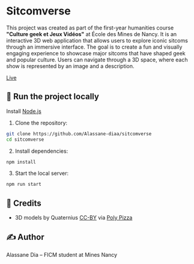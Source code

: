 # Sitcomverse

This project was created as part of the first-year humanities course **"Culture geek et Jeux Vidéos"** at École des Mines de Nancy. It is an interactive 3D web application that allows users to explore iconic sitcoms through an immersive interface.
The goal is to create a fun and visually engaging experience to showcase major sitcoms that have shaped geek and popular culture. Users can navigate through a 3D space, where each show is represented by an image and a description.

[Live](sitcomverse.vercel.app)

## 🚀 Run the project locally

Install [Node.js](https://nodejs.org/en/download/)

1. Clone the repository:

```bash
git clone https://github.com/Alassane-diaa/sitcomverse
cd sitcomverse
```

2. Install dependencies:

```bash
npm install
```

3. Start the local server:

```bash
npm run start
```

## 🧩 Credits

* 3D models by Quaternius [CC-BY](https://creativecommons.org/licenses/by/3.0/) via [Poly Pizza](https://poly.pizza/m/cwYvO5UauX)

## ✍️ Author

Alassane Dia – FICM student at Mines Nancy
